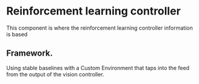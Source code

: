 # Reinforcement learning controller

This component is where the reinforcement learning controller information is based

## Framework.

Using stable baselines with a Custom Environment that taps into the feed from the output of the vision controller.
